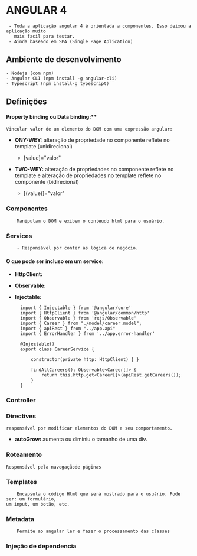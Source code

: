 # ANGULAR 4
     - Toda a aplicação angular 4 é orientada a componentes. Isso deixou a aplicação muito 
       mais facil para testar.
     - Ainda baseado em SPA (Single Page Aplication)

## Ambiente de desenvolvimento
    - Nodejs (com npm)
    - Angular CLI (npm install -g angular-cli)
    - Typescript (npm install-g typescript)
    
    
    
    
## Definições

#### Property binding ou Data binding:** 
    Vincular valor de um elemento do DOM com uma expressão angular: 
    
    
   - **ONY-WEY:** alteração de propriedade no componente reflete no template (unidirecional) 
        - [value]="valor"
    
   - **TWO-WEY:** alteração de propriedades no componente reflete no template e alteração de propriedades 
                  no template reflete no  componente (bidirecional) 
        - [(value)]="valor"


### Componentes
        Manipulam o DOM e exibem o conteudo html para o usuário.
    
### Services
        - Responsável por conter as lógica de negócio.
        
#### O que pode ser incluso em um service:
- **HttpClient:**
- **Observable:**
- **Injectable:**

        import { Injectable } from '@angular/core'
        import { HttpClient } from '@angular/common/http'
        import { Observable } from 'rxjs/Observable'
        import { Career } from "./model/career.model";
        import { apiRest } from "../app.api"
        import { ErrorHandler } from '../app.error-handler'

        @Injectable()
        export class CareerService {

	        constructor(private http: HttpClient) { }

	        findAllCareers(): Observable<Career[]> {
		        return this.http.get<Career[]>(apiRest.getCareers());
	        }
        }
        
        
### Controller

### Directives
	responsável por modificar elementos do DOM e seu comportamento.
	
- **autoGrow:** aumenta ou diminiu o tamanho de uma div.

### Roteamento
	Responsável pela navegaçãode páginas
	
### Templates
        Encapsula o código Html que será mostrado para o usuário. Pode ser: um formulário, 
	um input, um botão, etc.
        
### Metadata
        Permite ao angular ler e fazer o processamento das classes


### Injeção de dependencia





